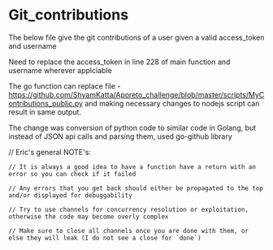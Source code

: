 # Git_contributions
The below file give the git contributions of a user given a valid access_token and username

Need to replace the access_token in line 228 of main function and username wherever applciable

The go function can replace file - https://github.com/ShyamKatta/Aporeto_challenge/blob/master/scripts/MyContributions_public.py and making necessary changes to nodejs script can result in same output.

The change was conversion of python code to similar code in Golang, but instead of JSON api calls and parsing them, used go-github library

  // Eric's general NOTE's:

	// It is always a good idea to have a function have a return with an error so you can check if it failed
  
	// Any errors that you get back should either be propagated to the top and/or displayed for debuggability
  
	// Try to use channels for concurrency resolution or exploitation, otherwise the code may become overly complex
  
	// Make sure to close all channels once you are done with them, or else they will leak (I do not see a close for `done`)
